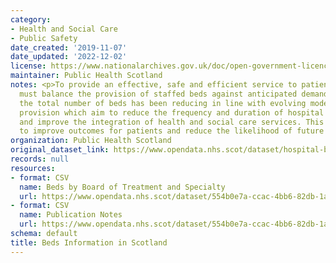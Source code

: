 ```yaml
---
category:
- Health and Social Care
- Public Safety
date_created: '2019-11-07'
date_updated: '2022-12-02'
license: https://www.nationalarchives.gov.uk/doc/open-government-licence/version/3/
maintainer: Public Health Scotland
notes: <p>To provide an effective, safe and efficient service to patients, hospitals
  must balance the provision of staffed beds against anticipated demand. Historically,
  the total number of beds has been reducing in line with evolving models of healthcare
  provision which aim to reduce the frequency and duration of hospital admissions
  and improve the integration of health and social care services. This strategy aims
  to improve outcomes for patients and reduce the likelihood of future hospital admissions.\r\n</p>
organization: Public Health Scotland
original_dataset_link: https://www.opendata.nhs.scot/dataset/hospital-beds-information
records: null
resources:
- format: CSV
  name: Beds by Board of Treatment and Specialty
  url: https://www.opendata.nhs.scot/dataset/554b0e7a-ccac-4bb6-82db-1a8b306fcb36/resource/f272bb7d-5320-4491-84c1-614a2c064007/download/beds_by_nhs_board_of_treatment_and_specialty.csv
- format: CSV
  name: Publication Notes
  url: https://www.opendata.nhs.scot/dataset/554b0e7a-ccac-4bb6-82db-1a8b306fcb36/resource/25bdc37b-4a77-4ff8-9b3a-edaba6e1c613/download/notes.csv
schema: default
title: Beds Information in Scotland
---
```

